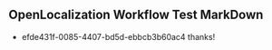 ## OpenLocalization Workflow Test MarkDown
* efde431f-0085-4407-bd5d-ebbcb3b60ac4 thanks!

<!--HONumber=Sep16_HO1-->


